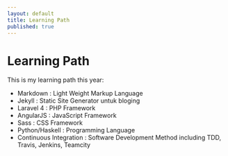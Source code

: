 ```yaml
---
layout: default
title: Learning Path
published: true
---
```


Learning Path
=============

This is my learning path this year:

- Markdown : Light Weight Markup Language
- Jekyll : Static Site Generator untuk bloging
- Laravel 4 : PHP Framework
- AngularJS : JavaScript Framework
- Sass : CSS Framework
- Python/Haskell : Programming Language
- Continuous Integration : Software Development Method including TDD, Travis, Jenkins, Teamcity
